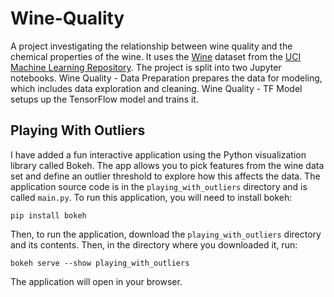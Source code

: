 # Wine-Quality
A project investigating the relationship between wine quality and the 
chemical properties of the wine. It uses the 
[Wine](http://archive.ics.uci.edu/ml/datasets/Wine) dataset from the
[UCI Machine Learning Repository](http://archive.ics.uci.edu/ml). The project is split into two Jupyter notebooks.
Wine Quality - Data Preparation prepares the data for modeling, which includes data exploration and cleaning.
Wine Quality - TF Model setups up the TensorFlow model and trains it.

## Playing With Outliers

I have added a fun interactive application using the Python 
visualization library called Bokeh. The app allows you to pick features 
from the wine data set and define an outlier threshold to explore how 
this affects the data. The application source code is in the 
`playing_with_outliers` directory and is called `main.py`. To run this 
application, you will need to install bokeh:

```
pip install bokeh
```

Then, to run the application, download the `playing_with_outliers` 
directory and its contents. Then, in the directory where you downloaded 
it, run:

```
bokeh serve --show playing_with_outliers
```

The application will open in your browser.
